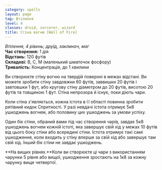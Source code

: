 ```yaml
---
category: spells
layout: page
tag: Втілення
level: 4
classes: druid, sorcerer, wizard
title: Стіна вогню [Wall of Fire]
---
```


_Втілення, 4 рівень; друїд, заклинач, маг_    
**Час створення:** 1 дія    
**Відстань:** 120 футів    
**Складові:** В, С, М (маленький шматочок фосфору)    
**Тривалість:** Концентрація, до 1 хвилини    

Ви створюєте стіну вогню на твердій поверхні в межах відстані. Ви можете зробити стіну завдовжки 60 футів, заввишки 20 футів і завтовшки 1 фут, або кругову стіну діаметром до 20 футів, висотою 20 футів та товщиною 1 фут. Стіна непрозора й існує, поки діють чари.    

Коли стіна з'являється, кожна істота в її області повинна зробити рятівний кидок Спритності. У разі невдачі істота отримує 5к8 ушкоджень вогнем, або половину цих ушкоджень за умови успіху.    

Один бік стіни, обраний вами під час створення чарів, завдає 5к8 ушкоджень вогнем кожній істоті, яка завершує свій хід у межах 10 футів від цього боку стіни або всередині стіни. Істота отримує такі самі ушкодження, коли входить у стіну вперше за свій хід або завершує там свій хід. Інший бік стіни не завдає ушкоджень.   

**На вищих рівнях.**Коли ви створюєте ці чари з використанням чарунки 5 рівня або вищої, ушкодження зростають на 1к8 за кожну чарунку вище четвертої. 
